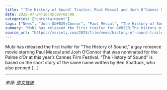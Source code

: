 ```yaml
---
title: "‘The History of Sound’ Trailer: Paul Mescal and Josh O’Connor Star in Gay Historical Romance"
date: 2025-07-24T16:45:03+08:00
categories: ["entertainment"]
tags: ["News", "Josh O&#039;Connor", "Paul Mescal", "The History of Sound"]
summary: "Mubi has released the first trailer for &#8220;The History of Sound,&#8221; a gay romance movie starring Paul Mescal and Josh O&#8217;Connor that was nominated for the Palme d&#8217;Or at this year&#8"
source_url: "https://variety.com/2025/film/news/history-of-sound-trailer-paul-mescal-josh-oconnor-gay-romance-1236468352/"
---
```


Mubi has released the first trailer for &#8220;The History of Sound,&#8221; a gay romance movie starring Paul Mescal and Josh O&#8217;Connor that was nominated for the Palme d&#8217;Or at this year&#8217;s Cannes Film Festival. &#8220;The History of Sound&#8221; is based on the short story of the same name written by Ben Shattuck, who also penned [&#8230;]

---

*来源: [原文链接](https://variety.com/2025/film/news/history-of-sound-trailer-paul-mescal-josh-oconnor-gay-romance-1236468352/)*
